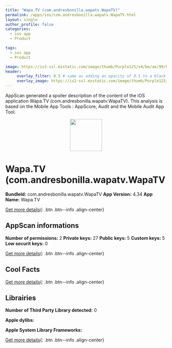 ```yaml
---
title: "Wapa.TV (com.andresbonilla.wapatv.WapaTV)"
permalink: /apps/ios/com.andresbonilla.wapatv.WapaTV.html
layout: single
author_profile: false
categories: 
  - ios app 
  - Product 

tags: 
  - ios app 
  - Product 

image: https://is2-ssl.mzstatic.com/image/thumb/Purple125/v4/be/ae/99/beae99d4-f0af-bf13-e4ae-5c12a4b8e4dd/AppIcon-1x_U007emarketing-0-5-0-0-85-220.png/512x512bb.jpg
header: 
     overlay_filter: 0.5 # same as adding an opacity of 0.5 to a black background
     overlay_image: https://is2-ssl.mzstatic.com/image/thumb/Purple125/v4/be/ae/99/beae99d4-f0af-bf13-e4ae-5c12a4b8e4dd/AppIcon-1x_U007emarketing-0-5-0-0-85-220.png/512x512bb.jpg
---
```

AppScan generated a spoiler description of the content of the iOS application Wapa.TV (com.andresbonilla.wapatv.WapaTV). This analysis is based on the Mobile App Tools : AppScore, Audit and the Mobile Audit App Tool.

  
  
<div style="text-align: center;"><img src="https://is2-ssl.mzstatic.com/image/thumb/Purple125/v4/be/ae/99/beae99d4-f0af-bf13-e4ae-5c12a4b8e4dd/AppIcon-1x_U007emarketing-0-5-0-0-85-220.png/512x512bb.jpg" width="100" height="100"></div>  
  
# Wapa.TV (com.andresbonilla.wapatv.WapaTV

**BundleId:** com.andresbonilla.wapatv.WapaTV
**App Version:** 4.34
**App Name:** Wapa.TV


[Get more details](/pricing.html){: .btn .btn--info .align-center}  
  
## AppScan informations 

**Number of permissions:** 2
**Private keys:** 27
**Public keys:** 5
**Custom keys:** 5
**Low securit keys:** 0
  
[Get more details](/pricing.html){: .btn .btn--info .align-center}

## Cool Facts

  
[Get more details](/pricing.html){: .btn .btn--info .align-center}

## Librairies 
**Number of Third Party Library detected:** 0

**Apple dylibs:**


**Apple System Library Frameworks:**


  
[Get more details](/pricing.html){: .btn .btn--info .align-center}

